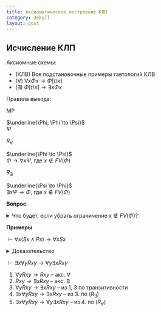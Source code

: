 ```yaml
---
title: Аксиоматическое построение КЛП 
category: Jekyll
layout: post
---
```



## Исчисление КЛП

Аксиомные схемы:
*  (КЛВ) Все подстановочные примеры тавтологий КЛВ
*  ($\forall$) $\forall x \Phi x \to \Phi [t/x]$
*  ($\exists$) $\Phi[t/x] \to \exists x \Phi x$

Правила вывода:

MP 

$\underline{\Phi, \Phi \to \Psi}$ <br/>
$\Psi$

$R_\forall$

$\underline{\Phi \to \Psi}$ <br/>
$\Phi \to \forall x \Psi$, где $x \not \in FV(\Phi)$ 

$R_\exists$

$\underline{\Psi \to \Phi}$ <br/>
$\exists x \Psi \to \Phi$, где $x \not \in FV(\Phi)$


**Вопрос**. <details><summary> Что будет, если убрать ограничение $x \not \in FV(\Phi)$?  </summary>   
Тогда мы могли бы доказать *некорректное* утверждение:  <br/>
1. $Sx \to Sx$ <br/> – КЛВ 
2. $Sx \to \forall x Sx$ – по *неправильной* версии правила Бернайса
</details>


**Примеры**

$\vdash \forall x (Sx \wedge Px ) \to \forall x Sx$ 

<details><summary> Доказательство </summary>   
   
1. $\forall x (Sx \wedge Px ) \to (Sx \wedge Px)$ – акс. $\forall$ 
2. $(Sx \wedge Px) \to Sx$ – КЛВ 
3. $\forall x (Sx \wedge Px ) \to Sx$ из 1, 3 по транзитивности 
4. $\forall x (Sx \wedge Px ) \to \forall x Sx$  из 3 по ($R_\forall$) 
</details>
   
$\vdash \exists x \forall y Rxy \to  \forall y \exists x Rxy$

1. $\forall y Rxy \to Rxy$ – акс. $\forall$ 
2. $Rxy \to \exists x Rxy$ – акс. $\exists$ 
3. $\forall y Rxy \to  \exists x Rxy$ – из 1, 3 по транзитивности 
4. $\exists x \forall y Rxy \to  \exists x Rxy$ – из 3. по ($R_\exists$) 
5. $\exists x \forall y Rxy  \to  \forall y \exists x Rxy$ – из 4. по ($R_\forall$) 
 
